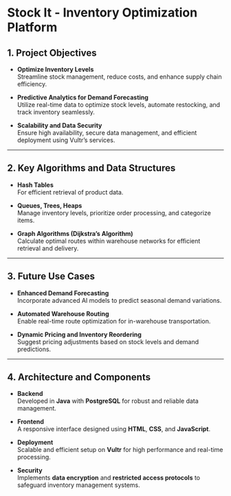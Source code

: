 # Stock It - Inventory Optimization Platform

## 1. Project Objectives

- **Optimize Inventory Levels**  
  Streamline stock management, reduce costs, and enhance supply chain efficiency.

- **Predictive Analytics for Demand Forecasting**  
  Utilize real-time data to optimize stock levels, automate restocking, and track inventory seamlessly.

- **Scalability and Data Security**  
  Ensure high availability, secure data management, and efficient deployment using Vultr’s services.

---

## 2. Key Algorithms and Data Structures

- **Hash Tables**  
  For efficient retrieval of product data.

- **Queues, Trees, Heaps**  
  Manage inventory levels, prioritize order processing, and categorize items.

- **Graph Algorithms (Dijkstra’s Algorithm)**  
  Calculate optimal routes within warehouse networks for efficient retrieval and delivery.

---

## 3. Future Use Cases

- **Enhanced Demand Forecasting**  
  Incorporate advanced AI models to predict seasonal demand variations.

- **Automated Warehouse Routing**  
  Enable real-time route optimization for in-warehouse transportation.

- **Dynamic Pricing and Inventory Reordering**  
  Suggest pricing adjustments based on stock levels and demand predictions.

---

## 4. Architecture and Components

- **Backend**  
  Developed in **Java** with **PostgreSQL** for robust and reliable data management.

- **Frontend**  
  A responsive interface designed using **HTML**, **CSS**, and **JavaScript**.

- **Deployment**  
  Scalable and efficient setup on **Vultr** for high performance and real-time processing.

- **Security**  
  Implements **data encryption** and **restricted access protocols** to safeguard inventory management systems.
